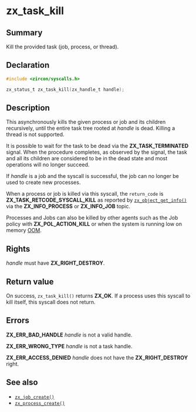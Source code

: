 <!-- Generated by zircon/scripts/update-docs-from-fidl, do not edit! -->
# zx_task_kill

## Summary

Kill the provided task (job, process, or thread).

## Declaration

```c
#include <zircon/syscalls.h>

zx_status_t zx_task_kill(zx_handle_t handle);
```

## Description

This asynchronously kills the given process or job and its children recursively,
until the entire task tree rooted at *handle* is dead.
Killing a thread is not supported.

It is possible to wait for the task to be dead via the **ZX_TASK_TERMINATED**
signal. When the procedure completes, as observed by the signal, the task and
all its children are considered to be in the dead state and most operations
will no longer succeed.

If *handle* is a job and the syscall is successful, the job can no longer be
used to create new processes.

When a process or job is killed via this syscall, the `return_code` is
**ZX_TASK_RETCODE_SYSCALL_KILL** as reported by [`zx_object_get_info()`] via
the **ZX_INFO_PROCESS** or **ZX_INFO_JOB** topic.

Processes and Jobs can also be killed by other agents such as the Job policy with
**ZX_POL_ACTION_KILL** or when the system is running low on memory [OOM](/docs/development/kernel/memory/oom.md).

## Rights

*handle* must have **ZX_RIGHT_DESTROY**.

## Return value

On success, `zx_task_kill()` returns **ZX_OK**. If a process uses
this syscall to kill itself, this syscall does not return.

## Errors

**ZX_ERR_BAD_HANDLE**  *handle* is not a valid handle.

**ZX_ERR_WRONG_TYPE**  *handle* is not a task handle.

**ZX_ERR_ACCESS_DENIED**  *handle* does not have the **ZX_RIGHT_DESTROY**
right.

## See also

 - [`zx_job_create()`]
 - [`zx_process_create()`]

[`zx_job_create()`]: job_create.md
[`zx_object_get_info()`]: object_get_info.md
[`zx_process_create()`]: process_create.md

